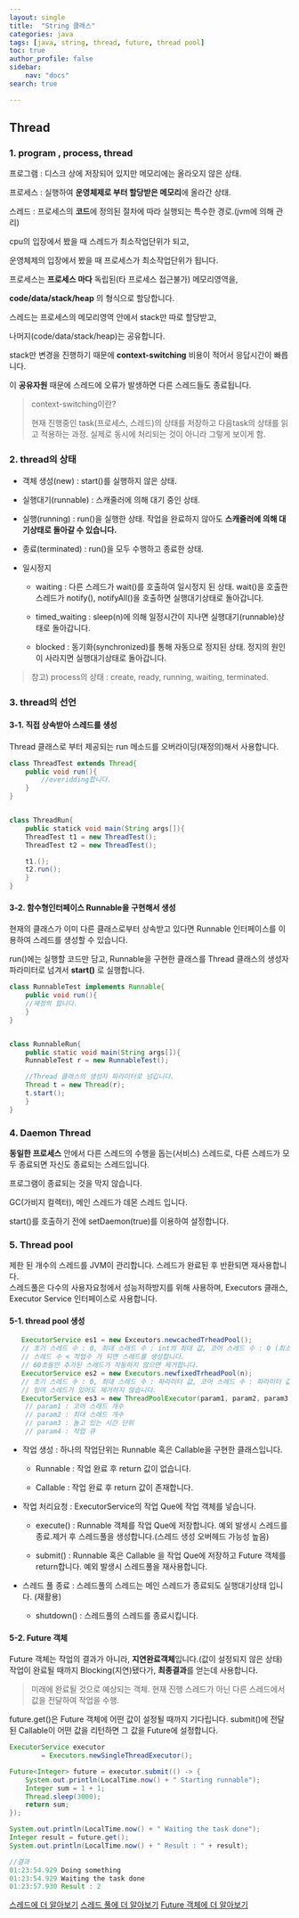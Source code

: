 ```yaml
---
layout: single
title:  "String 클래스"
categories: java
tags: [java, string, thread, future, thread pool]
toc: true
author_profile: false
sidebar:
    nav: "docs"
search: true

---
```


## Thread

### 1. program , process, thread

프로그램 : 디스크 상에 저장되어 있지만 메모리에는 올라오지 않은 상태.  

프로세스 : 실행하여 **운영체제로 부터 할당받은 메모리**에 올라간 상태.   

스레드 : 프로세스의 **코드**에 정의된 절차에 따라 실행되는 특수한 경로.(jvm에 의해 관리)  

cpu의 입장에서 봤을 때 스레드가 최소작업단위가 되고,   

운영체제의 입장에서 봤을 때 프로세스가 최소작업단위가 됩니다.  

프로세스는 **프로세스 마다** 독립된(타 프로세스 접근불가) 메모리영역을,  

**code/data/stack/heap** 의 형식으로 할당합니다.  

스레드는 프로세스의 메모리영역 안에서 stack만 따로 할당받고,  

나머지(code/data/stack/heap)는 공유합니다.   

stack만 변경을 진행하기 때문에 __context-switching__ 비용이 적어서 응답시간이 빠릅니다.  

이 **공유자원** 때문에 스레드에 오류가 발생하면 다른 스레드들도 종료됩니다.  

> context-switching이란?
> 
> 현재 진행중인 task(프로세스, 스레드)의 상태를 저장하고 다음task의 상태를 읽고 적용하는 과정. 실제로 동시에 처리되는 것이 아니라 그렇게 보이게 함.

### 2. thread의 상태

- 객체 생성(new) : start()를 실행하지 않은 상태.

- 실행대기(runnable) : 스캐줄러에 의해 대기 중인 상태.

- 실행(running) : run()을 실행한 상태. 작업을 완료하지 않아도 __스캐줄러에 의해 대기상태로 돌아갈 수 있습니다.__

- 종료(terminated) : run()을 모두 수행하고 종료한 상태.

- 일시정지
  
  - waiting : 다른 스레드가 wait()를 호출하여 일시정지 된 상태. wait()을 호출한 스레드가 notify(), notifyAll()을 호출하면 실행대기상태로 돌아갑니다.
  
  - timed_waiting : sleep(n)에 의해 일정시간이 지나면 실행대기(runnable)상태로 돌아갑니다.
  
  - blocked : 동기화(synchronized)를 통해 자동으로 정지된 상태. 정지의 원인이 사라지면 실행대기상태로 돌아갑니다.

> 참고) process의 상태 : create, ready, running, waiting, terminated.

### 3. thread의 선언

#### 3-1. 직접 상속받아 스레드를 생성

Thread 클래스로 부터 제공되는 run 메소드를 오버라이딩(재정의)해서 사용합니다.

```java
class ThreadTest extends Thread{
    public void run(){
        //overidding합니다.
    }
}


class ThreadRun{
    public statick void main(String args[]){
    ThreadTest t1 = new ThreadTest();
    ThreadTest t2 = new ThreadTest();

    t1.();
    t2.run();
    }
}
```

#### 3-2. 함수형인터페이스 Runnable을 구현해서 생성

현재의 클래스가 이미 다른 클래스로부터 상속받고 있다면 Runnable 인터페이스를 이용하여 스레드를 생성할 수 있습니다.

run()에는 실행할 코드만 담고, Runnable을 구현한 클래스를 Thread 클래스의 생성자 파라미터로 넘겨서 __start()__ 로 실행합니다.

```java
class RunnableTest implements Runnable{
    public void run(){
    //재정의 합니다.
    }
}


class RunnableRun{
    public static void main(String args[]){
    RunnableTest r = new RunnableTest();

    //Thread 클래스의 생성자 파라미터로 넘깁니다.
    Thread t = new Thread(r);
    t.start();
    }
}
```

### 4. Daemon Thread

__동일한 프로세스__ 안에서 다른 스레드의 수행을 돕는(서비스) 스레드로, 다른 스레드가 모두 종료되면 자신도 종료되는 스레드입니다.  

프로그램이 종료되는 것을 막지 않습니다.  

GC(가비지 컬렉터), 메인 스레드가 데몬 스레드 입니다.  

start()를 호출하기 전에 setDaemon(true)를 이용하여 설정합니다.  

### 5. Thread pool

제한 된 개수의 스레드를 JVM이 관리합니다. 스레드가 완료된 후 반환되면 재사용합니다.  
스레드풀은 다수의 사용자요청에서 성능저하방지를 위해 사용하며, Executors 클래스, Executor Service 인터페이스로 사용합니다.  

#### 5-1. thread pool 생성

```java
   ExecutorService es1 = new Exceutors.newcachedTrheadPool();
   // 초기 스레드 수 : 0, 최대 스래드 수 : int의 최대 값, 코어 스레드 수 : 0 (최소한 유지할 스레드 개수)
   // 스레드 수 < 작업수 가 되면 스레드를 생성합니다.
   // 60초동안 추가된 스레드가 작동하지 않으면 제거합니다.
   ExecutorService es2 = new Executors.newfixedTrheadPool(n);
   // 초기 스레드 수 : 0, 최대 스레드 수 : 파라미터 값, 코어 스레드 수 : 파라미터 값
   // 잉여 스레드가 있어도 제거하지 않습니다.
   ExecutorService es3 = new ThreadPoolExecutor(param1, param2, param3, param4, param5);
    // param1 : 코어 스레드 개수
    // param2 : 최대 스레드 개수
    // param3 : 놀고 있는 시간 단위
    // param4 : 작업 큐

```

- 작업 생성 : 하나의 작업단위는 Runnable 혹은 Callable을 구현한 클래스입니다.
  
  - Runnable : 작업 완료 후 return 값이 없습니다.
  
  - Callable : 작업 완료 후 return 값이 존재합니다.

- 작업 처리요청 : ExecutorService의 작업 Que에 작업 객체를 넣습니다.
  
  - execute() : Runnable 객체를 작업 Que에 저장합니다. 예외 발생시 스레드를 종료.제거 후 스레드풀을 생성합니다.(스레드 생성 오버헤드 가능성 높음)
  
  - submit() : Runnable 혹은 Callable 을 작업 Que에 저장하고 Future 객체를 return합니다. 예외 발생시 스레드풀을 재사용합니다.

- 스레드 풀 종료 : 스레드풀의 스레드는 메인 스레드가 종료되도 실행대기상태 입니다. (재활용)
  
  - shutdown() : 스레드풀의 스레드를 종료시킵니다.
  
#### 5-2. Future 객체
 Future 객체는 작업의 결과가 아니라, **지연완료객체**입니다.(값이 설정되지 않은 상태)  
 작업이 완료될 때까지 Blocking(지연)됐다가, **최종결과**를 얻는데 사용합니다.  
 > 미래에 완료될 것으로 예상되는 객체.
 현재 진행 스레드가 아닌 다른 스레드에서 값을 전달하여 작업을 수행.

  
future.get()은 Future 객체에 어떤 값이 설정될 때까지 기다립니다. submit()에 전달된 Callable이 어떤 값을 리턴하면 그 값을 Future에 설정합니다.
```java
ExecutorService executor
        = Executors.newSingleThreadExecutor();

Future<Integer> future = executor.submit(() -> {
    System.out.println(LocalTime.now() + " Starting runnable");
    Integer sum = 1 + 1;
    Thread.sleep(3000);
    return sum;
});

System.out.println(LocalTime.now() + " Waiting the task done");
Integer result = future.get();
System.out.println(LocalTime.now() + " Result : " + result);

//결과
01:23:54.929 Doing something
01:23:54.929 Waiting the task done
01:23:57.930 Result : 2
```

  
[스레드에 더 알아보기](https://coding-factory.tistory.com/279)
[스레드 풀에 더 알아보기](https://cornswrold.tistory.com/197)
[Future 객체에 더 알아보기](https://codechacha.com/ko/java-future/)